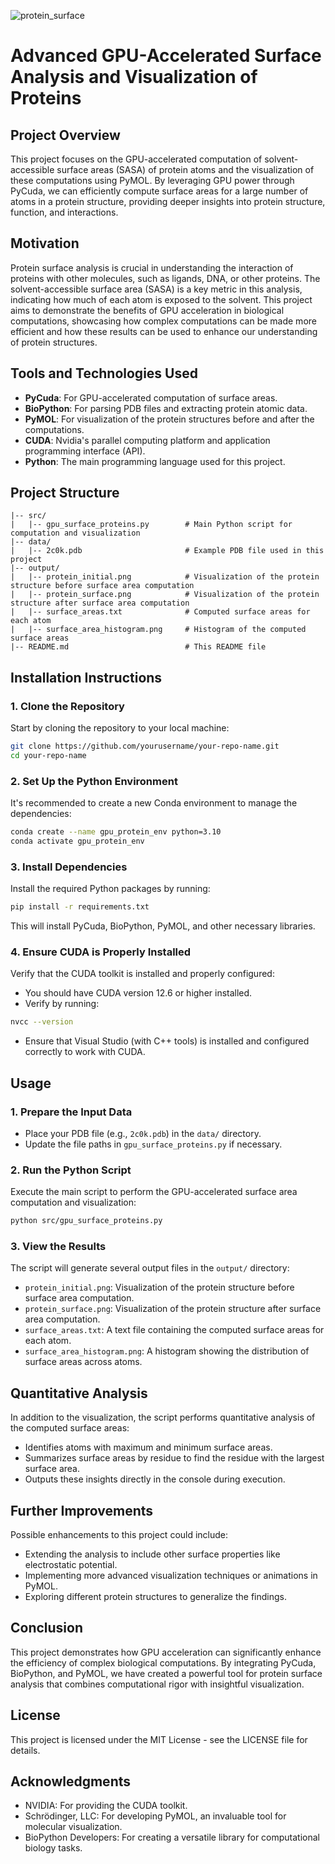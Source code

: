 ![protein_surface](https://github.com/user-attachments/assets/13b776f5-3957-4748-828a-fdfe4222ac34)



# Advanced GPU-Accelerated Surface Analysis and Visualization of Proteins

## Project Overview

This project focuses on the GPU-accelerated computation of solvent-accessible surface areas (SASA) of protein atoms and the visualization of these computations using PyMOL. By leveraging GPU power through PyCuda, we can efficiently compute surface areas for a large number of atoms in a protein structure, providing deeper insights into protein structure, function, and interactions.

## Motivation

Protein surface analysis is crucial in understanding the interaction of proteins with other molecules, such as ligands, DNA, or other proteins. The solvent-accessible surface area (SASA) is a key metric in this analysis, indicating how much of each atom is exposed to the solvent. This project aims to demonstrate the benefits of GPU acceleration in biological computations, showcasing how complex computations can be made more efficient and how these results can be used to enhance our understanding of protein structures.

## Tools and Technologies Used

- **PyCuda**: For GPU-accelerated computation of surface areas.
- **BioPython**: For parsing PDB files and extracting protein atomic data.
- **PyMOL**: For visualization of the protein structures before and after the computations.
- **CUDA**: Nvidia's parallel computing platform and application programming interface (API).
- **Python**: The main programming language used for this project.

## Project Structure

```plaintext
|-- src/
|   |-- gpu_surface_proteins.py        # Main Python script for computation and visualization
|-- data/
|   |-- 2c0k.pdb                       # Example PDB file used in this project
|-- output/
|   |-- protein_initial.png            # Visualization of the protein structure before surface area computation
|   |-- protein_surface.png            # Visualization of the protein structure after surface area computation
|   |-- surface_areas.txt              # Computed surface areas for each atom
|   |-- surface_area_histogram.png     # Histogram of the computed surface areas
|-- README.md                          # This README file
```

## Installation Instructions

### 1. Clone the Repository

Start by cloning the repository to your local machine:

```bash
git clone https://github.com/yourusername/your-repo-name.git
cd your-repo-name
```

### 2. Set Up the Python Environment

It's recommended to create a new Conda environment to manage the dependencies:

```bash
conda create --name gpu_protein_env python=3.10
conda activate gpu_protein_env
```

### 3. Install Dependencies

Install the required Python packages by running:

```bash
pip install -r requirements.txt
```

This will install PyCuda, BioPython, PyMOL, and other necessary libraries.

### 4. Ensure CUDA is Properly Installed

Verify that the CUDA toolkit is installed and properly configured:

- You should have CUDA version 12.6 or higher installed.
- Verify by running:

```bash
nvcc --version
```

- Ensure that Visual Studio (with C++ tools) is installed and configured correctly to work with CUDA.

## Usage

### 1. Prepare the Input Data

- Place your PDB file (e.g., `2c0k.pdb`) in the `data/` directory.
- Update the file paths in `gpu_surface_proteins.py` if necessary.

### 2. Run the Python Script

Execute the main script to perform the GPU-accelerated surface area computation and visualization:

```bash
python src/gpu_surface_proteins.py
```

### 3. View the Results

The script will generate several output files in the `output/` directory:

- `protein_initial.png`: Visualization of the protein structure before surface area computation.
- `protein_surface.png`: Visualization of the protein structure after surface area computation.
- `surface_areas.txt`: A text file containing the computed surface areas for each atom.
- `surface_area_histogram.png`: A histogram showing the distribution of surface areas across atoms.

## Quantitative Analysis

In addition to the visualization, the script performs quantitative analysis of the computed surface areas:

- Identifies atoms with maximum and minimum surface areas.
- Summarizes surface areas by residue to find the residue with the largest surface area.
- Outputs these insights directly in the console during execution.

## Further Improvements

Possible enhancements to this project could include:

- Extending the analysis to include other surface properties like electrostatic potential.
- Implementing more advanced visualization techniques or animations in PyMOL.
- Exploring different protein structures to generalize the findings.

## Conclusion

This project demonstrates how GPU acceleration can significantly enhance the efficiency of complex biological computations. By integrating PyCuda, BioPython, and PyMOL, we have created a powerful tool for protein surface analysis that combines computational rigor with insightful visualization.

## License

This project is licensed under the MIT License - see the LICENSE file for details.

## Acknowledgments

- NVIDIA: For providing the CUDA toolkit.
- Schrödinger, LLC: For developing PyMOL, an invaluable tool for molecular visualization.
- BioPython Developers: For creating a versatile library for computational biology tasks.

